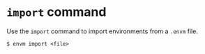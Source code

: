 # `import` command

Use the `import` command to import environments from a `.envm` file.

```shell
$ envm import <file>
```